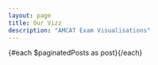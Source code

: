 ```yaml
---
layout: page
title: Our Vizz
description: "AMCAT Exam Visualisations"
---
```


<script>
  import PostItem from "$lib/components/PostItem.svelte";
  import Pagination from "$lib/components/Pagination/Pagination.svelte";
  import { paginatedPosts } from "$lib/components/Pagination/paginatedPosts";
  import Seo from "$lib/components/Seo.svelte";
  import { siteTitle, siteDescription } from "$lib/constants";
  
  export let data;

  $: ({ posts } = data);
</script>

<div class="post-container">
  {#each $paginatedPosts as post}
    <PostItem {post} />
  {/each}
</div>

<style>
  .post-container {
    display: flex;
  }

   @media (max-width: 768px) {
    .post-container {
      flex-wrap: wrap;
    }
  }
</style>

<Pagination items={posts} itemsPerPage={2} />
